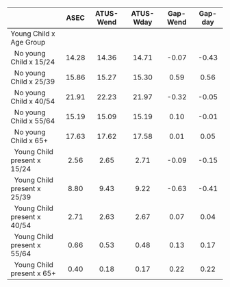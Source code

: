 
|                      |         ASEC |    ATUS-Wend |    ATUS-Wday |     Gap-Wend |      Gap-day |
| -------------------- | :----------: | :----------: | :----------: | :----------: | :----------: |
| Young Child x Age Group |              |              |              |              |              |
| &nbsp;&nbsp;No young Child x 15/24 |        14.28 |        14.36 |        14.71 |        -0.07 |        -0.43 |
| &nbsp;&nbsp;No young Child x 25/39 |        15.86 |        15.27 |        15.30 |         0.59 |         0.56 |
| &nbsp;&nbsp;No young Child x 40/54 |        21.91 |        22.23 |        21.97 |        -0.32 |        -0.05 |
| &nbsp;&nbsp;No young Child x 55/64 |        15.19 |        15.09 |        15.19 |         0.10 |        -0.01 |
| &nbsp;&nbsp;No young Child x 65+ |        17.63 |        17.62 |        17.58 |         0.01 |         0.05 |
| &nbsp;&nbsp;Young Child present x 15/24 |         2.56 |         2.65 |         2.71 |        -0.09 |        -0.15 |
| &nbsp;&nbsp;Young Child present x 25/39 |         8.80 |         9.43 |         9.22 |        -0.63 |        -0.41 |
| &nbsp;&nbsp;Young Child present x 40/54 |         2.71 |         2.63 |         2.67 |         0.07 |         0.04 |
| &nbsp;&nbsp;Young Child present x 55/64 |         0.66 |         0.53 |         0.48 |         0.13 |         0.17 |
| &nbsp;&nbsp;Young Child present x 65+ |         0.40 |         0.18 |         0.17 |         0.22 |         0.22 |

